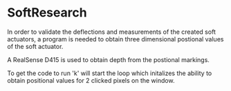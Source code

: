 # SoftResearch

In order to validate the deflections and measurements of the created soft actuators, a program is needed to obtain three dimensional postional values of the soft actuator. 

A RealSense D415 is used to obtain depth from the postional markings. 

To get the code to run 'k' will start the loop which initalizes the ability to obtain positional values for 2 clicked pixels on the window. 

